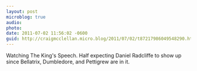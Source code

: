 ```yaml
---
layout: post
microblog: true
audio: 
photo: 
date: 2011-07-02 11:56:02 -0600
guid: http://craigmcclellan.micro.blog/2011/07/02/t87217986049548290.html
---
```

Watching The King's Speech. Half expecting Daniel Radcliffe to show up since Bellatrix, Dumbledore, and Pettigrew are in it.
